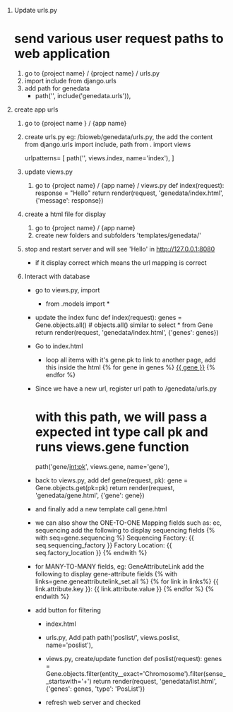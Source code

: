 1. Update urls.py
    # send various user request paths to web application
    1. go to {project name} / {project name} / urls.py
    2. import include from django.urls
    3. add path for genedata
        - path('', include('genedata.urls')), 

2. create app urls
    1. go to {project name } / {app name}
    2. create urls.py eg: /bioweb/genedata/urls.py, the add the content
        from django.urls import include, path
        from . import views

        urlpatterns= [
            path('', views.index, name='index'),
        ]
    3. update views.py
        1. go to {project name} / {app name} / views.py
            def index(request):
                response = "Hello"
                return render(request, 'genedata/index.html', {'message': response})
    4. create a html file for display
        1. go to {project name} / {app name}
        2. create new folders and subfolders 'templates/genedata/' 

    5. stop and restart server and will see 'Hello' in http://127.0.0.1:8080 
        - if it display correct which means the url mapping is correct
    
    6. Interact with database
        - go to views.py, import 
            - from .models import * 
        - update the index func
            def index(request):
                genes = Gene.objects.all() # objects.all() similar to select * from Gene
                return render(request, 'genedata/index.html', {'genes': genes})
        - Go to index.html
            - loop all items with it's gene.pk to link to another page, add this inside the html
                {% for gene in genes %}
                    <tr>
                        <td>
                        <a href="/gene/{{ gene.pk }}">{{ gene }}</a>
                        </td>
                    </tr>
                {% endfor %}

        - Since we have a new url, register url path to /genedata/urls.py
            # with this path, we will pass a expected int type call pk and runs views.gene function
            path('gene/<int:pk>', views.gene, name='gene'),
            
        - back to views.py, add
            def gene(request, pk):
                gene = Gene.objects.get(pk=pk)
                return render(request, 'genedata/gene.html', {'gene': gene})

        - and finally add a new template call gene.html

        - we can also show the ONE-TO-ONE Mapping fields such as:  ec, sequencing 
            add the following to display sequencing fields
            {% with seq=gene.sequencing %}
                <tr>
                    <td>Sequencing Factory:</td>
                    <td>{{ seq.sequencing_factory }}</td>
                </tr>
                <tr>
                    <td>Factory Location:</td>
                    <td>{{ seq.factory_location }}</td>
                </tr>
            {% endwith %}

        - for MANY-TO-MANY fields, eg: GeneAttributeLink
            add the following to display gene-attribute fields
            {% with links=gene.geneattributelink_set.all %}
                {% for link in links%}
                <tr>
                    <td>{{ link.attribute.key }}:</td>
                    <td>{{ link.attribute.value }}</td>
                </tr>
                {% endfor %}
            {% endwith %}

        - add button for filtering
            - index.html   

            - urls.py, Add path
                path('poslist/', views.poslist, name='poslist'),

            - views.py, create/update function
                def poslist(request):
                    genes =  Gene.objects.filter(entity__exact='Chromosome').filter(sense__startswith='+')
                    return render(request, 'genedata/list.html', {'genes': genes, 'type': 'PosList'})

            - refresh web server and checked

        